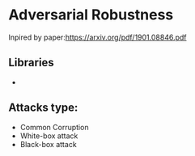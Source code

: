 # Adversarial Robustness 

Inpired by paper:https://arxiv.org/pdf/1901.08846.pdf

## Libraries
* 

## Attacks type:

* Common Corruption
* White-box attack 
* Black-box attack

